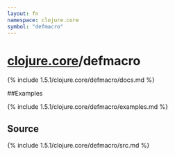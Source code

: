 ```yaml
---
layout: fn
namespace: clojure.core
symbol: "defmacro"
---
```


# [clojure.core](../)/defmacro

{% include 1.5.1/clojure.core/defmacro/docs.md %}

##Examples

{% include 1.5.1/clojure.core/defmacro/examples.md %}
## Source
{% include 1.5.1/clojure.core/defmacro/src.md %}

